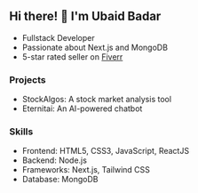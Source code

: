 ## Hi there! 👋 I'm Ubaid Badar

- Fullstack Developer
- Passionate about Next.js and MongoDB
- 5-star rated seller on <a href="https://www.fiverr.com/ubaidbadar333">Fiverr</a>

### Projects
- StockAlgos: A stock market analysis tool
- Eternitai: An AI-powered chatbot

### Skills
- Frontend: HTML5, CSS3, JavaScript, ReactJS
- Backend: Node.js
- Frameworks: Next.js, Tailwind CSS
- Database: MongoDB
